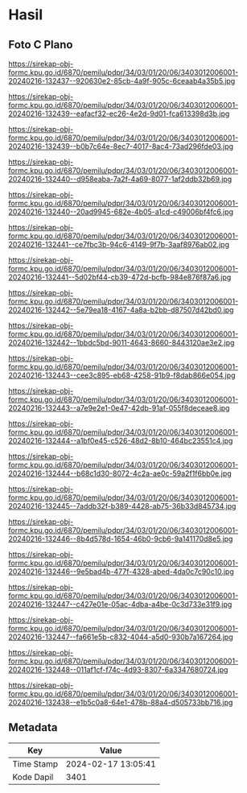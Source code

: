 # Hasil

## Foto C Plano

https://sirekap-obj-formc.kpu.go.id/6870/pemilu/pdpr/34/03/01/20/06/3403012006001-20240216-132437--920630e2-85cb-4a9f-905c-6ceaab4a35b5.jpg

https://sirekap-obj-formc.kpu.go.id/6870/pemilu/pdpr/34/03/01/20/06/3403012006001-20240216-132439--eafacf32-ec26-4e2d-9d01-fca613398d3b.jpg

https://sirekap-obj-formc.kpu.go.id/6870/pemilu/pdpr/34/03/01/20/06/3403012006001-20240216-132439--b0b7c64e-8ec7-4017-8ac4-73ad296fde03.jpg

https://sirekap-obj-formc.kpu.go.id/6870/pemilu/pdpr/34/03/01/20/06/3403012006001-20240216-132440--d958eaba-7a2f-4a69-8077-1af2ddb32b69.jpg

https://sirekap-obj-formc.kpu.go.id/6870/pemilu/pdpr/34/03/01/20/06/3403012006001-20240216-132440--20ad9945-682e-4b05-a1cd-c49006bf4fc6.jpg

https://sirekap-obj-formc.kpu.go.id/6870/pemilu/pdpr/34/03/01/20/06/3403012006001-20240216-132441--ce7fbc3b-94c6-4149-9f7b-3aaf8976ab02.jpg

https://sirekap-obj-formc.kpu.go.id/6870/pemilu/pdpr/34/03/01/20/06/3403012006001-20240216-132441--5d02bf44-cb39-472d-bcfb-984e876f87a6.jpg

https://sirekap-obj-formc.kpu.go.id/6870/pemilu/pdpr/34/03/01/20/06/3403012006001-20240216-132442--5e79ea18-4167-4a8a-b2bb-d87507d42bd0.jpg

https://sirekap-obj-formc.kpu.go.id/6870/pemilu/pdpr/34/03/01/20/06/3403012006001-20240216-132442--1bbdc5bd-9011-4643-8660-8443120ae3e2.jpg

https://sirekap-obj-formc.kpu.go.id/6870/pemilu/pdpr/34/03/01/20/06/3403012006001-20240216-132443--cee3c895-eb68-4258-91b9-f8dab866e054.jpg

https://sirekap-obj-formc.kpu.go.id/6870/pemilu/pdpr/34/03/01/20/06/3403012006001-20240216-132443--a7e9e2e1-0e47-42db-91af-055f8deceae8.jpg

https://sirekap-obj-formc.kpu.go.id/6870/pemilu/pdpr/34/03/01/20/06/3403012006001-20240216-132444--a1bf0e45-c526-48d2-8b10-464bc23551c4.jpg

https://sirekap-obj-formc.kpu.go.id/6870/pemilu/pdpr/34/03/01/20/06/3403012006001-20240216-132444--b68c1d30-8072-4c2a-ae0c-59a2f1f6bb0e.jpg

https://sirekap-obj-formc.kpu.go.id/6870/pemilu/pdpr/34/03/01/20/06/3403012006001-20240216-132445--7addb32f-b389-4428-ab75-36b33d845734.jpg

https://sirekap-obj-formc.kpu.go.id/6870/pemilu/pdpr/34/03/01/20/06/3403012006001-20240216-132446--8b4d578d-1654-46b0-9cb6-9a141170d8e5.jpg

https://sirekap-obj-formc.kpu.go.id/6870/pemilu/pdpr/34/03/01/20/06/3403012006001-20240216-132446--9e5bad4b-477f-4328-abed-4da0c7c90c10.jpg

https://sirekap-obj-formc.kpu.go.id/6870/pemilu/pdpr/34/03/01/20/06/3403012006001-20240216-132447--c427e01e-05ac-4dba-a4be-0c3d733e31f9.jpg

https://sirekap-obj-formc.kpu.go.id/6870/pemilu/pdpr/34/03/01/20/06/3403012006001-20240216-132447--fa661e5b-c832-4044-a5d0-930b7a167264.jpg

https://sirekap-obj-formc.kpu.go.id/6870/pemilu/pdpr/34/03/01/20/06/3403012006001-20240216-132448--011af1cf-f74c-4d93-8307-6a3347680724.jpg

https://sirekap-obj-formc.kpu.go.id/6870/pemilu/pdpr/34/03/01/20/06/3403012006001-20240216-132438--e1b5c0a8-64e1-478b-88a4-d505733bb716.jpg


## Metadata

| Key        | Value               |
| ---------- | ------------------- |
| Time Stamp | 2024-02-17 13:05:41 |
| Kode Dapil | 3401                |



